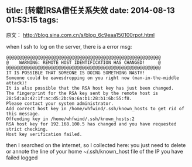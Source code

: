 title: [转载]RSA信任关系失效
date: 2014-08-13 01:53:15
tags:
---

原文： http://blog.sina.com.cn/s/blog_6c9eaa150100rpot.html

when I ssh to log on the server,
there is a error msg: 


	@@@@@@@@@@@@@@@@@@@@@@@@@@@@@@@@@@@@@@@@@@@@@@@@@@@@@@@@@@@
	@    WARNING: REMOTE HOST IDENTIFICATION HAS CHANGED!     @
	@@@@@@@@@@@@@@@@@@@@@@@@@@@@@@@@@@@@@@@@@@@@@@@@@@@@@@@@@@@
	IT IS POSSIBLE THAT SOMEONE IS DOING SOMETHING NASTY!
	Someone could be eavesdropping on you right now (man-in-the-middle attack)!
	It is also possible that the RSA host key has just been changed.
	The fingerprint for the RSA key sent by the remote host is
	28:5d:a3:42:1f:ac:d5:2b:9a:6a:b1:28:b1:6b:55:f8.
	Please contact your system administrator.
	Add correct host key in /home/whfwind/.ssh/known_hosts to get rid of this message.
	Offending key in /home/whfwind/.ssh/known_hosts:2
	RSA host key for 192.168.100.5 has changed and you have requested strict checking.
	Host key verification failed.

then I searched on the internet, so I collected here:
you just need to delete or annote the line of your home ~/.ssh/known_host file of the IP you have failed logged 


